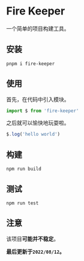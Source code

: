 # Fire Keeper

一个简单的项目构建工具。

## 安装

```shell
pnpm i fire-keeper
```

## 使用

首先，在代码中引入模块。

```typescript
import $ from 'fire-keeper'
```

之后就可以愉快地玩耍啦。

```typescript
$.log('hello world')
```

## 构建

```shell
npm run build
```

## 测试

```shell
npm run test
```

## 注意

该项目**可能并不稳定**。

**最后更新于`2022/08/12`。**